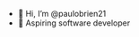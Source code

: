- 👋 Hi, I’m @paulobrien21
- 🌱 Aspiring software developer

<!---
paulobrien21/paulobrien21 is a ✨ special ✨ repository because its `README.md` (this file) appears on your GitHub profile.
You can click the Preview link to take a look at your changes.
--->
